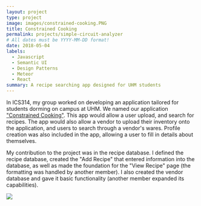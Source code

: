 ```yaml
---
layout: project
type: project
image: images/constrained-cooking.PNG
title: Constrained Cooking
permalink: projects/simple-circuit-analyzer
# All dates must be YYYY-MM-DD format!
date: 2018-05-04
labels:
  - Javascript
  - Semantic UI
  - Design Patterns
  - Meteor
  - React
summary: A recipe searching app designed for UHM students
---
```



In ICS314, my group worked on developing an application tailored for students dorming on campus at UHM.  We named our application ["Constrained Cooking"](https://constrainedcooking.github.io/).  This app would allow a user upload, and search for recipes. The app would also allow a vendor to upload their inventory onto the application, and users to search through a vendor's wares.  Profile creation was also included in the app, allowing a user to fill in details about themselves.

My contribution to the project was in the recipe database.  I defined the recipe database, created the "Add Recipe" that entered information into the database, as well as made the foundation for the "View Recipe" page (the formatting was handled by another member).  I also created the vendor database and gave it basic functionality (another member expanded its capabilities).  

<img class="ui small image" src="https://constrainedcooking.github.io/images/viewrecipepage.PNG">

